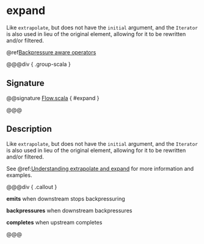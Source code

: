 # expand

Like `extrapolate`, but does not have the `initial` argument, and the `Iterator` is also used in lieu of the original element, allowing for it to be rewritten and/or filtered.

@ref[Backpressure aware operators](../index.md#backpressure-aware-operators)

@@@div { .group-scala }

## Signature

@@signature [Flow.scala]($akka$/akka-stream/src/main/scala/akka/stream/scaladsl/Flow.scala) { #expand }

@@@

## Description

Like `extrapolate`, but does not have the `initial` argument, and the `Iterator` is also used in lieu of the original 
element, allowing for it to be rewritten and/or filtered.

See @ref:[Understanding extrapolate and expand](../../stream-rate.md#understanding-extrapolate-and-expand) for more information
and examples.


@@@div { .callout }

**emits** when downstream stops backpressuring

**backpressures** when downstream backpressures

**completes** when upstream completes

@@@


